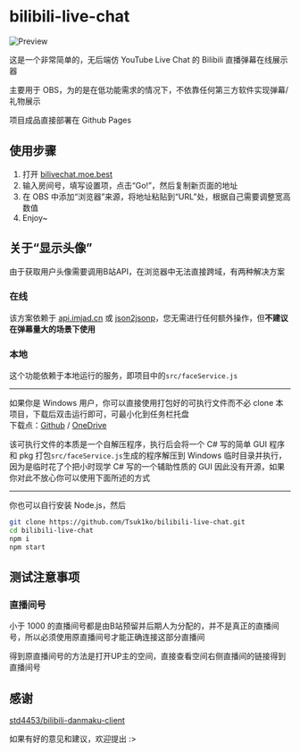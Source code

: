 # bilibili-live-chat

![Preview](https://i.loli.net/2019/02/13/5c638e21ad91a.gif)

这是一个非常简单的，无后端仿 YouTube Live Chat 的 Bilibili 直播弹幕在线展示器

主要用于 OBS，为的是在低功能需求的情况下，不依靠任何第三方软件实现弹幕/礼物展示

项目成品直接部署在 Github Pages

## 使用步骤

1. 打开 [bilivechat.moe.best](https://bilivechat.moe.best/)
2. 输入房间号，填写设置项，点击“Go!”，然后复制新页面的地址
3. 在 OBS 中添加“浏览器”来源，将地址粘贴到“URL”处，根据自己需要调整宽高数值
4. Enjoy~

## 关于“显示头像”

由于获取用户头像需要调用B站API，在浏览器中无法直接跨域，有两种解决方案

### 在线

该方案依赖于 [api.imjad.cn](https://api.imjad.cn/) 或 [json2jsonp](http://json2jsonp.com)，您无需进行任何额外操作，但**不建议在弹幕量大的场景下使用**

### 本地

这个功能依赖于本地运行的服务，即项目中的`src/faceService.js`

-------------------

如果你是 Windows 用户，你可以直接使用打包好的可执行文件而不必 clone 本项目，下载后双击运行即可，可最小化到任务栏托盘  
下载点：[Github](https://github.com/Tsuk1ko/bilibili-live-chat/releases/download/v1.1.1/BilibiliFaceService.exe) / [OneDrive](https://files.lolico.moe/show/my%20project/BilibiliFaceService.exe)

该可执行文件的本质是一个自解压程序，执行后会将一个 C# 写的简单 GUI 程序和 pkg 打包`src/faceService.js`生成的程序解压到 Windows 临时目录并执行，因为是临时花了个把小时现学 C# 写的一个辅助性质的 GUI 因此没有开源，如果你对此不放心你可以使用下面所述的方式

-------------------

你也可以自行安装 Node.js，然后

```bash
git clone https://github.com/Tsuk1ko/bilibili-live-chat.git
cd bilibili-live-chat
npm i
npm start
```

## 测试注意事项

### 直播间号

小于 1000 的直播间号都是由B站预留并后期人为分配的，并不是真正的直播间号，所以必须使用原直播间号才能正确连接这部分直播间

得到原直播间号的方法是打开UP主的空间，直接查看空间右侧直播间的链接得到直播间号

## 感谢

[std4453/bilibili-danmaku-client](https://github.com/std4453/bilibili-danmaku-client)

如果有好的意见和建议，欢迎提出 :>
